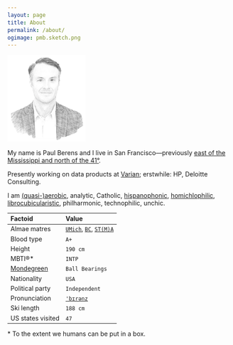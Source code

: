 ```yaml
---
layout: page
title: About
permalink: /about/
ogimage: pmb.sketch.png
---
```

<img src="/assets/og/pmb.sketch.png" width="35%" height="35%">

My name is Paul Berens and I live in San Francisco&mdash;previously <a href="/habitations">east of the Mississippi and north of the 41&#176;</a>.

Presently working on data products at <a href="https://varian.com" target="_blank">Varian</a>; erstwhile: HP, Deloitte Consulting.

I am <a href="https://pb.url.lol/defaultroute" target="_blank">(quasi-)aerobic</a>, analytic, Catholic, <a href="https://translate.google.com/translate?sl=en&tl=es&u=https://berens.co/about/">hispanophonic</a>, [homichlophilic](/fog/), [librocubicularistic](/books/), philharmonic, technophilic, unchic.

| Factoid | Value |
| :---     | :---     |
| Almae matres | <code><a href="https://twitter.com/MichiganRoss/" target="_blank">UMich</a></code>, <code><a href="https://twitter.com/BCPhilosophy" target="_blank">BC</a></code>, <code><a href="https://pb.url.lol/sta" target="_blank">ST(M)A</a></code> |
| Blood type | <code>A+</code> |
| Height | <code>190 cm</code> |
| MBTI®* | <code>INTP</code> |
| <a href="https://duckduckgo.com/?q=mondegreen" target="_blank">Mondegreen</a> | <code>Ball Bearings</code>
| Nationality | <code>USA</code> |
| Political party | <code>Independent</code> |
| Pronunciation | <code><a href="/assets/audio/berens.mp3">'b&#x026A;r&#x0259;nz</a></code> |
| Ski length | <code>188 cm</code> |
| US states visited | <code>47</code> |

<span class="muted small">* To the extent we humans can be put in a box.</span>